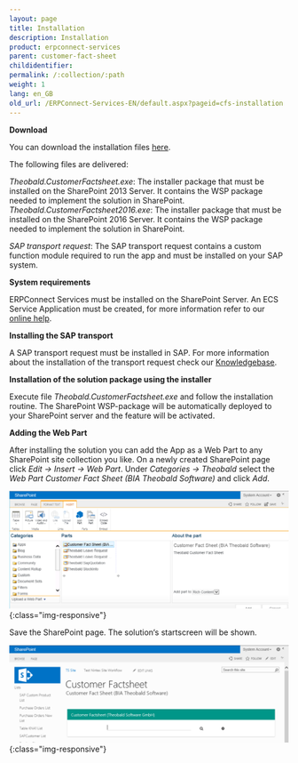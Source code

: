 ```yaml
---
layout: page
title: Installation
description: Installation
product: erpconnect-services
parent: customer-fact-sheet
childidentifier: 
permalink: /:collection/:path
weight: 1
lang: en_GB
old_url: /ERPConnect-Services-EN/default.aspx?pageid=cfs-installation
---
```


**Download**

You can download the installation files [here](https://my.theobald-software.com/files/ECS/Theobald.CustomerFactsheet.zip). 

The following files are delivered: 

*Theobald.CustomerFactsheet.exe*: The installer package that must be installed on the SharePoint 2013 Server. It contains the WSP package needed to implement the solution in SharePoint.<br>
*Theobald.CustomerFactsheet2016.exe*: The installer package that must be installed on the SharePoint 2016 Server. It contains the WSP package needed to implement the solution in SharePoint.
  
*SAP transport request*: The SAP transport request contains a custom function module required to run the app and must be installed on your SAP system. 

             

**System requirements** 

ERPConnect Services must be installed on the SharePoint Server.
An ECS Service Application must be created, for more information refer to our [online help](../../ecs/configuration/creating-an-ecs-service-app).

**Installing the SAP transport** 

A SAP transport request must be installed in SAP. For more information about the installation of the transport request check our [Knowledgebase](https://my.theobald-software.com/index.php?/Knowledgebase/Article/View/68/0/how-to-import-an-sap-transport-request-with-the-transport-management-system-stms).

**Installation of the solution package using the installer**

Execute file *Theobald.CustomerFactsheet.exe* and follow the installation routine. 
The SharePoint WSP-package will be automatically deployed to your SharePoint server and the feature will be activated. 

**Adding the Web Part**

After installing the solution you can add the App as a Web Part to any SharePoint site collection you like.
On a newly created SharePoint page click *Edit -> Insert -> Web Part*. Under *Categories -> Theobald* select the *Web Part Customer Fact Sheet (BIA Theobald Software)* and click *Add*.

![ECS-BIA-CustomerFactsheet9](/img/content/ECS-BIA-CustomerFactsheet9.png){:class="img-responsive"}

Save the SharePoint page. The solution‘s startscreen will be shown. 

![ECS-BIA-CustomerFactsheet10](/img/content/ECS-BIA-CustomerFactsheet10.png){:class="img-responsive"}

